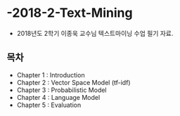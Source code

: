 # -2018-2-Text-Mining
- 2018년도 2학기 이종욱 교수님 텍스트마이닝 수업 필기 자료.

## 목차
- Chapter 1 : Introduction
- Chapter 2 : Vector Space Model (tf-idf)
- Chapter 3 : Probabilistic Model
- Chapter 4 : Language Model
- Chapter 5 : Evaluation
